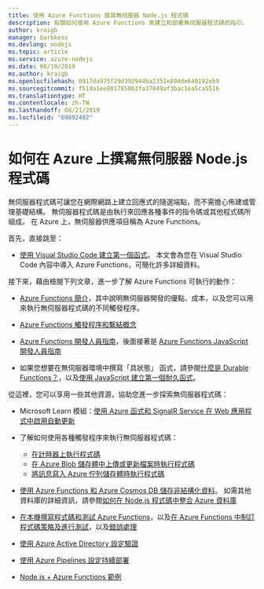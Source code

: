 ```yaml
---
title: 使用 Azure Functions 撰寫無伺服器 Node.js 程式碼
description: 有關如何使用 Azure Functions 來建立和部署無伺服器程式碼的指引。
author: kraigb
manager: barbkess
ms.devlang: nodejs
ms.topic: article
ms.service: azure-nodejs
ms.date: 08/19/2019
ms.author: kraigb
ms.openlocfilehash: 0917da975f29d392944ba2351e894de640182eb9
ms.sourcegitcommit: f519a1ee8017850b2fa37049af3bac1ea5ca5516
ms.translationtype: HT
ms.contentlocale: zh-TW
ms.lasthandoff: 08/21/2019
ms.locfileid: "69892492"
---
```

# <a name="how-to-write-serverless-nodejs-code-on-azure"></a>如何在 Azure 上撰寫無伺服器 Node.js 程式碼

無伺服器程式碼可讓您在網際網路上建立回應式的隨選端點，而不需擔心佈建或管理基礎結構。 無伺服器程式碼是由執行來回應各種事件的指令碼或其他程式碼所組成。 在 Azure 上，無伺服器供應項目稱為 Azure Functions。

首先，直接跳至：

- [使用 Visual Studio Code 建立第一個函式](/azure/azure-functions/functions-create-first-function-vs-code)。 本文會為您在 Visual Studio Code 內容中導入 Azure Functions，可簡化許多詳細資料。

接下來，藉由檢閱下列文章，進一步了解 Azure Functions 可執行的動作：

- [Azure Functions 簡介](/azure/azure-functions/functions-overview)，其中說明無伺服器開發的優點、成本，以及您可以用來執行無伺服器程式碼的不同觸發程序。

- [Azure Functions 觸發程序和繫結概念](/azure/azure-functions/functions-triggers-bindings)

- [Azure Functions 開發人員指南](/azure/azure-functions/functions-reference)，後面接著是 [Azure Functions JavaScript 開發人員指南](/azure/azure-functions/functions-reference-node)

- 如果您想要在無伺服器環境中撰寫「具狀態」  函式，請參閱[什麼是 Durable Functions？](/azure/azure-functions/durable/durable-functions-overview)，以及[使用 JavaScript 建立第一個耐久函式](/azure/azure-functions/durable/quickstart-js-vscode)。

從這裡，您可以享用一些其他資源，協助您進一步探索無伺服器程式碼：

- Microsoft Learn 模組：[使用 Azure 函式和 SignalR Service 在 Web 應用程式中啟用自動更新](https://docs.microsoft.com/learn/modules/automatic-update-of-a-webapp-using-azure-functions-and-signalr/)

- 了解如何使用各種觸發程序來執行無伺服器程式碼：

  - [在計時器上執行程式碼](/azure/azure-functions/functions-create-scheduled-function)
  - [在 Azure Blob 儲存體中上傳或更新檔案時執行程式碼](/azure/storage/blobs/storage-upload-process-images?tabs=nodejsv10)
  - [將訊息寫入 Azure 佇列儲存體時執行程式碼](/azure/azure-functions/functions-create-storage-queue-triggered-function)

- [使用 Azure Functions 和 Azure Cosmos DB 儲存非結構化資料](/azure/azure-functions/functions-integrate-store-unstructured-data-cosmosdb.md?tabs=javascript)。 如需其他資料庫的詳細資訊，請參閱[如何在 Node.js 程式碼中整合 Azure 資料庫](node-howto-integrate-databases.md)

- [在本機撰寫程式碼和測試 Azure Functions](/azure/azure-functions/functions-develop-local)，以及[在 Azure Functions 中制訂程式碼策略及進行測試](/azure/azure-functions/functions-test-a-function)，以及[錯誤處理](/azure/azure-functions/functions-bindings-error-pages)

- [使用 Azure Active Directory 設定驗證](/azure/app-service/configure-authentication-provider-aad.md?toc=%2fazure%2fazure-functions%2ftoc.json)

- [使用 Azure Pipelines 設定持續部署](/azure/azure-functions/functions-how-to-azure-devops)

- [Node.js + Azure Functions 範例](/samples/browse/?languages=javascript%2Cnodejs&products=azure-functions)
